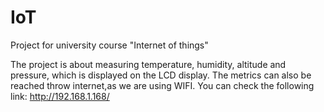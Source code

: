 # IoT
Project for university course "Internet of things"

The project is about measuring temperature, humidity, altitude and pressure, which is displayed on the LCD display. The metrics can also be reached throw internet,as we are using WIFI. You can check the following link: http://192.168.1.168/
